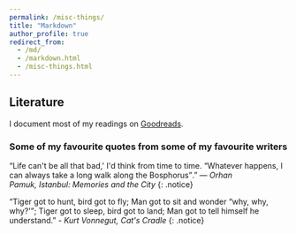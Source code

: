 ```yaml
---
permalink: /misc-things/
title: "Markdown"
author_profile: true
redirect_from: 
  - /md/
  - /markdown.html
  - /misc-things.html
---
```


## Literature

I document most of my readings on [Goodreads](https://www.goodreads.com/user/show/5847620-semra-g-lce-turan).

### Some of my favourite quotes from some of my favourite writers

“Life can't be all that bad,' I'd think from time to time. <q>Whatever happens, I can always take a long walk along the Bosphorus</q>.” ― <i>Orhan Pamuk, Istanbul: Memories and the City</i>
{: .notice}

“Tiger got to hunt, bird got to fly; Man got to sit and wonder <q>why, why, why?'</q>; Tiger got to sleep, bird got to land; Man got to tell himself he understand.” - <i>Kurt Vonnegut, Cat's Cradle</i>
{: .notice}


